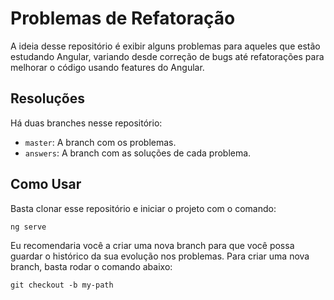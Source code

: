 # Problemas de Refatoração

A ideia desse repositório é exibir alguns problemas para aqueles que estão estudando Angular, variando desde correção de bugs até refatorações para melhorar o código usando features do Angular.

## Resoluções

Há duas branches nesse repositório:

- `master`: A branch com os problemas.
- `answers`: A branch com as soluções de cada problema.

## Como Usar

Basta clonar esse repositório e iniciar o projeto com o comando:

```bash
ng serve
```

Eu recomendaria você a criar uma nova branch para que você possa guardar o histórico da sua evolução nos problemas.
Para criar uma nova branch, basta rodar o comando abaixo:

```
git checkout -b my-path
```
